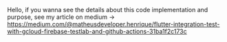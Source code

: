 Hello, if you wanna see the details about this code implementation and purpose, see my article on medium -> https://medium.com/@matheusdeveloper.henrique/flutter-integration-test-with-gcloud-firebase-testlab-and-github-actions-31ba1f2c173c
